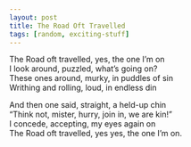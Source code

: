 ```yaml
---
layout: post
title: The Road Oft Travelled
tags: [random, exciting-stuff]
---
```

The Road oft travelled, yes, the one I’m on  
I look around, puzzled, what’s going on?  
These ones around, murky, in puddles of sin  
Writhing and rolling, loud, in endless din  

And then one said, straight, a held-up chin  
“Think not, mister, hurry, join in, we are kin!”  
I concede, accepting, my eyes again on  
The Road oft travelled, yes yes, the one I’m on.
